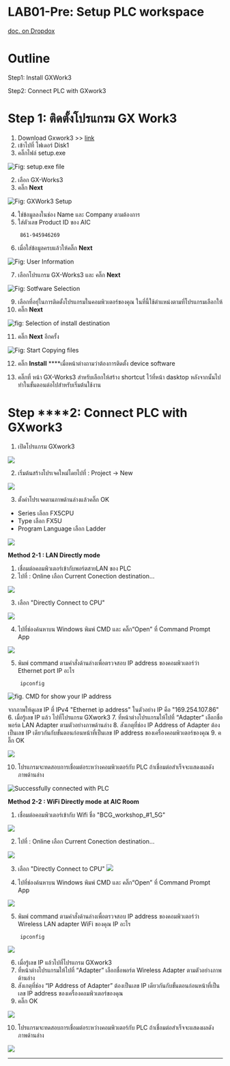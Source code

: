# LAB01-Pre: Setup PLC workspace 

[doc. on Dropdox](https://www.dropbox.com/scl/fi/tx4u76c4wqo4nnonyv5dg/LAB01-Pre-Setup-PLC-workspace.paper?dl=0&rlkey=06ibfmhjylf3h16eup1e2s0dj)

# **Outline**
Step1: Install GXWork3

Step2: Connect PLC with GXwork3 


# **Step** ******1****: ติดตั้งโปรแกรม** **GX** **W****ork****3**
1. Download Gxwork3 >> [link](https://drive.google.com/file/d/1olgX69E1S-ZEzhd0WcJog4AseTfC6inn/view?usp=share_link)
2. เข้าไปที่ โฟเดอร์ Disk1 
3. คลิ๊กไฟล์  setup.exe 


![Fig: setup.exe file](https://paper-attachments.dropboxusercontent.com/s_1E2F6E44CDC583AF61E8EF2E284ED2600A5427B68F401AE7B32CFF12E3C7F5E9_1674795170195_image.png)



2. เลือก GX-Works3
3. คลิ๊ก  **Next**


![Fig: GXWork3 Setup](https://paper-attachments.dropboxusercontent.com/s_1E2F6E44CDC583AF61E8EF2E284ED2600A5427B68F401AE7B32CFF12E3C7F5E9_1674801486203_Screenshot+2023-01-27+133459.png)



4. ใช่ข้อมูลลงในช่อง Name และ Company ตามต้องการ 
5. ใส่ตัวเลข Product ID ของ AIC 

```
    861-945946269
```

6. เมื่อใส่ข้อมูลครบแล้วให้คลิ๊ก  **Next**


![Fig: User Information](https://paper-attachments.dropboxusercontent.com/s_1E2F6E44CDC583AF61E8EF2E284ED2600A5427B68F401AE7B32CFF12E3C7F5E9_1674802206071_Screenshot+2023-01-27+134840.png)



7. เลือกโปรแกรม GX-Works3 และ คลิ๊ก  **Next**


![Fig: Sotfware Selection](https://paper-attachments.dropboxusercontent.com/s_1E2F6E44CDC583AF61E8EF2E284ED2600A5427B68F401AE7B32CFF12E3C7F5E9_1674802297581_Screenshot+2023-01-27+135111.png)



9. เลือกที่อยุ่ในการติดตั้งโปรแกรมในคอมพิวเตอร์ของคุณ ในที่นี้ใช้ตำแหน่งตามที่โปรแกรมเลือกให้ 
10.  คลิ๊ก **Next** 



![fig: Selection of install destination](https://paper-attachments.dropboxusercontent.com/s_1E2F6E44CDC583AF61E8EF2E284ED2600A5427B68F401AE7B32CFF12E3C7F5E9_1674805473177_Screenshot+2023-01-27+144322.png)




11. คลิ๊ก **Next**  อีกครั้ง



![Fig: Start Copying files](https://paper-attachments.dropboxusercontent.com/s_1E2F6E44CDC583AF61E8EF2E284ED2600A5427B68F401AE7B32CFF12E3C7F5E9_1674803593162_Screenshot+2023-01-27+141139.png)



12. คลิ๊ก **Install** ****เมื่อหน้าต่างถามว่าต้องการติดตั้ง device software


13. คลิ๊กที่ หน้า GX-Works3 สำหรับเลือกให้สร้าง shortcut ไว้ที่หน้า dasktop หลังจากนั้นไปทำในขั้นตอนต่อไปสำหรับเริ่มต้นใช้งาน


# **Step** ******2: Connect PLC with GXwork3**


1. เปิดโปรแกรม GXwork3
 
![](https://paper-attachments.dropbox.com/s_59625FBBC4D73C463D1FB0003439581FBA2A663DC1848F5B37B56CC9CCE0BB52_1655634627188_image.png)


2. เริ่มต้นสร้างโปรเจคใหม่โดยไปที่ : Project → New


![](https://paper-attachments.dropbox.com/s_59625FBBC4D73C463D1FB0003439581FBA2A663DC1848F5B37B56CC9CCE0BB52_1655634610270_image.png)


3. ตั้งค่าโปรเจคตามภาพด้านล่างแล้วคลิ๊ก OK
- Series เลือก FX5CPU
- Type เลือก FX5U
- Program Language เลือก Ladder


![](https://paper-attachments.dropbox.com/s_59625FBBC4D73C463D1FB0003439581FBA2A663DC1848F5B37B56CC9CCE0BB52_1655634699042_image.png)


**Method 2-1 : LAN Directly mode** 

1. เชื่อมต่อคอมพิวเตอร์เข้ากับพอร์ตสายLAN ของ PLC 
2. ไปที่ : Online เลือก Current Conection destination…


![](https://paper-attachments.dropbox.com/s_59625FBBC4D73C463D1FB0003439581FBA2A663DC1848F5B37B56CC9CCE0BB52_1655635299089_image.png)



3. เลือก "Directly Connect to CPU"

![](https://paper-attachments.dropbox.com/s_59625FBBC4D73C463D1FB0003439581FBA2A663DC1848F5B37B56CC9CCE0BB52_1655635665693_image.png)

4. ไปที่ช่องค้นหาบน Windows พิมพ์ CMD และ คลิ๊ก“Open” ที่ Command Prompt App


![](https://paper-attachments.dropbox.com/s_1E2F6E44CDC583AF61E8EF2E284ED2600A5427B68F401AE7B32CFF12E3C7F5E9_1663314177597_Screenshot+9_16_2022+2_38_57+PM.png)



 5. พิมพ์ command ตามคำสั่งด้านล่างเพื่อตรวจสอบ IP address ของคอมพิวเตอร์ว่า Ethernet port IP อะไร 

```
    ipconfig
```

![fig. CMD for show your IP address](https://paper-attachments.dropbox.com/s_59625FBBC4D73C463D1FB0003439581FBA2A663DC1848F5B37B56CC9CCE0BB52_1655637259851_image.png)


จากภาพให้ดูเลข IP ที่ IPv4  "Ethernet ip address" ในตัวอย่าง IP คือ "169.254.107.86"
6. เมื่อรู้เลข IP แล้ว ไปที่โปรแกรม GXwork3 
7. ที่หน้าต่างโปรแกรมให้ไปที่ “Adapter” เลือกชื่อพอร์ต LAN Adapter ตามตัวอย่างภาพด้านล่าง
8. สังเกตุที่ช่อง IP Address of Adapter ต้องเป็นเลข IP เดียวกันกับขั้นตอนก่อนหน้าที่เป็นเลข IP address ของเครื่องคอมพิวเตอร์ของคุณ
9. คลิ๊ก OK


![](https://paper-attachments.dropbox.com/s_59625FBBC4D73C463D1FB0003439581FBA2A663DC1848F5B37B56CC9CCE0BB52_1655637436520_image.png)



10. โปรแกรมจะทดสอบการเชื่อมต่อระหว่างคอมพิวเตอร์กับ PLC ถ้าเชื่อมต่อสำเร็จจะแสดงผลดังภาพด้านล่าง


![Successfully connected with PLC](https://paper-attachments.dropbox.com/s_59625FBBC4D73C463D1FB0003439581FBA2A663DC1848F5B37B56CC9CCE0BB52_1655637683678_image.png)


**Method 2-2 : WiFi Directly mode** **at AIC Room**

1. เชื่อมต่อคอมพิวเตอร์เข้ากับ Wifi ชื่อ "BCG_workshop_#1_5G" 

![](https://paper-attachments.dropbox.com/s_59625FBBC4D73C463D1FB0003439581FBA2A663DC1848F5B37B56CC9CCE0BB52_1655640750094_image.png)




2. ไปที่ : Online เลือก Current Conection destination…


![](https://paper-attachments.dropbox.com/s_59625FBBC4D73C463D1FB0003439581FBA2A663DC1848F5B37B56CC9CCE0BB52_1655635299089_image.png)



3. เลือก "Directly Connect to CPU"
![](https://paper-attachments.dropbox.com/s_59625FBBC4D73C463D1FB0003439581FBA2A663DC1848F5B37B56CC9CCE0BB52_1655635665693_image.png)

4. ไปที่ช่องค้นหาบน Windows พิมพ์ CMD และ คลิ๊ก“Open” ที่ Command Prompt App


![](https://paper-attachments.dropbox.com/s_1E2F6E44CDC583AF61E8EF2E284ED2600A5427B68F401AE7B32CFF12E3C7F5E9_1663314177597_Screenshot+9_16_2022+2_38_57+PM.png)


 5. พิมพ์ command ตามคำสั่งด้านล่างเพื่อตรวจสอบ IP address ของคอมพิวเตอร์ว่า Wireless LAN adapter WiFi ของคุณ IP อะไร 

```
    ipconfig
```

![](https://paper-attachments.dropbox.com/s_59625FBBC4D73C463D1FB0003439581FBA2A663DC1848F5B37B56CC9CCE0BB52_1655640965798_image.png)


6. เมื่อรู้เลข IP แล้วไปที่โปรแกรม GXwork3 
7. ที่หน้าต่างโปรแกรมให้ไปที่ “Adapter” เลือกชื่อพอร์ต Wireless Adapter ตามตัวอย่างภาพด้านล่าง
8. สังเกตุที่ช่อง “IP Address of Adapter” ต้องเป็นเลข IP เดียวกันกับขั้นตอนก่อนหน้าที่เป็นเลข IP address ของเครื่องคอมพิวเตอร์ของคุณ
9. คลิ๊ก OK


![](https://paper-attachments.dropbox.com/s_59625FBBC4D73C463D1FB0003439581FBA2A663DC1848F5B37B56CC9CCE0BB52_1655641092087_image.png)



10. โปรแกรมจะทดสอบการเชื่อมต่อระหว่างคอมพิวเตอร์กับ PLC ถ้าเชื่อมต่อสำเร็จจะแสดงผลดังภาพด้านล่าง


![](https://paper-attachments.dropbox.com/s_59625FBBC4D73C463D1FB0003439581FBA2A663DC1848F5B37B56CC9CCE0BB52_1655641116316_image.png)

----------


